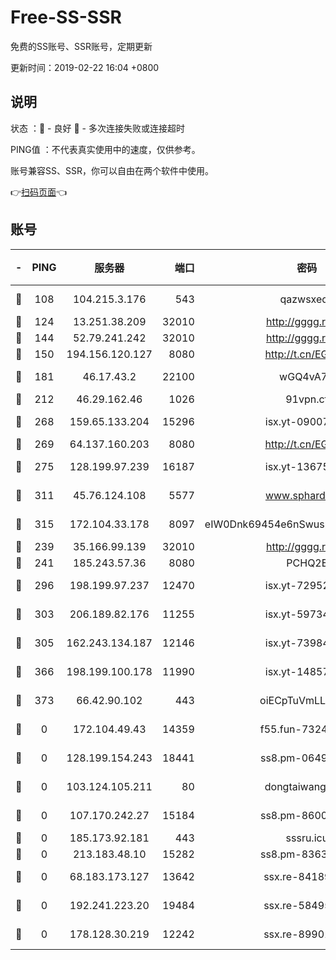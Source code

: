# Free-SS-SSR

免费的SS账号、SSR账号，定期更新

更新时间：2019-02-22 16:04 +0800

## 说明

状态     ：🙂 - 良好 🙁 - 多次连接失败或连接超时

PING值   ：不代表真实使用中的速度，仅供参考。

账号兼容SS、SSR，你可以自由在两个软件中使用。

👉[扫码页面](https://liesauer.github.io/free-ss-ssr.github.io/)👈

## 账号

|-|PING|服务器|端口|密码|加密方式|区域|
|:----:|:----:|:-----:|-----:|:----:|:----:|:----:|
|🙂|108|104.215.3.176|543|qazwsxedc|aes-256-gcm|JP|
|🙂|124|13.251.38.209|32010|http://gggg.rocks|chacha20|SG|
|🙂|144|52.79.241.242|32010|http://gggg.rocks|chacha20|KR|
|🙂|150|194.156.120.127|8080|http://t.cn/EGJIyrl|rc4-md5|RU|
|🙂|181|46.17.43.2|22100|wGQ4vA7D|aes-256-gcm|RU|
|🙂|212|46.29.162.46|1026|91vpn.cf|rc4-md5|RU|
|🙂|268|159.65.133.204|15296|isx.yt-09007661|aes-256-cfb|SG|
|🙂|269|64.137.160.203|8080|http://t.cn/EGJIyrl|rc4-md5|CA|
|🙂|275|128.199.97.239|16187|isx.yt-13675788|aes-256-cfb|SG|
|🙂|311|45.76.124.108|5577|www.sphard.com|aes-256-cfb|AU|
|🙂|315|172.104.33.178|8097|eIW0Dnk69454e6nSwuspv9DmS201tQ0D|aes-256-cfb|SG|
|🙂|239|35.166.99.139|32010|http://gggg.rocks|chacha20|US|
|🙂|241|185.243.57.36|8080|PCHQ2E|rc4-md5|US|
|🙂|296|198.199.97.237|12470|isx.yt-72952184|aes-256-cfb|US|
|🙂|303|206.189.82.176|11255|isx.yt-59734405|aes-256-cfb|SG|
|🙂|305|162.243.134.187|12146|isx.yt-73984712|aes-256-cfb|US|
|🙂|366|198.199.100.178|11990|isx.yt-14857132|aes-256-cfb|US|
|🙂|373|66.42.90.102|443|oiECpTuVmLLxk4Ts|aes-256-cfb|US|
|🙁|0|172.104.49.43|14359|f55.fun-73245889|aes-256-cfb|SG|
|🙁|0|128.199.154.243|18441|ss8.pm-06496894|aes-256-cfb|SG|
|🙁|0|103.124.105.211|80|dongtaiwang.com|aes-256-cfb|US|
|🙁|0|107.170.242.27|15184|ss8.pm-86005038|aes-256-cfb|US|
|🙁|0|185.173.92.181|443|sssru.icu|rc4-md5|RU|
|🙁|0|213.183.48.10|15282|ss8.pm-83634302|rc4-md5|RU|
|🙁|0|68.183.173.127|13642|ssx.re-84189267|aes-256-cfb|US|
|🙁|0|192.241.223.20|19484|ssx.re-58495020|aes-256-cfb|US|
|🙁|0|178.128.30.219|12242|ssx.re-89901367|aes-256-cfb|SG|
